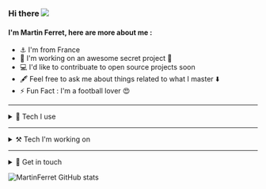 
### Hi there <img src="https://media.giphy.com/media/hvRJCLFzcasrR4ia7z/giphy.gif" width="25px">

#### I'm Martin Ferret, here are more about me :

* ⚓ I'm from France
* 🧙 I'm working on an awesome secret project 🤫
* 💻 I'd like to contribuate to open source projects soon
* 🖋️ Feel free to ask me about things related to what I master ⬇️
* ⚡ Fun Fact : I'm a football lover 😍

---

<details close>
<summary>🔑 Tech I use</summary>
<br>
<p class="align-left"><img src="https://raw.githubusercontent.com/devicons/devicon/master/icons/html5/html5-original-wordmark.svg" alt="html5" width="26" height="26"/>
<img src="https://raw.githubusercontent.com/devicons/devicon/master/icons/css3/css3-original-wordmark.svg" alt="css3" width="26" height="26"/> </a>
<img src="https://raw.githubusercontent.com/devicons/devicon/master/icons/bootstrap/bootstrap-plain-wordmark.svg" alt="bootstrap" width="26" height="26"/>
<img src="https://raw.githubusercontent.com/devicons/devicon/master/icons/javascript/javascript-original.svg" alt="javascript" width="26" height="26"/>
<img src="https://raw.githubusercontent.com/devicons/devicon/master/icons/php/php-original.svg" alt="php" width="26" height="26"/>
<img src="https://raw.githubusercontent.com/devicons/devicon/master/icons/mysql/mysql-original-wordmark.svg" alt="mysql" width="26" height="26"/>
<img src="https://www.vectorlogo.zone/logos/git-scm/git-scm-icon.svg" alt="git" width="26" height="26"/></a>
<img src="https://raw.githubusercontent.com/devicons/devicon/master/icons/linux/linux-original.svg" alt="linux" width="26" height="26"/> </p>
</details>

---

<details close>
<summary>⚒️ Tech I'm working on</summary>
<br>
<p class="align-left"><img src="https://raw.githubusercontent.com/devicons/devicon/master/icons/react/react-original-wordmark.svg" alt="react" width="26" height="26"/>
<img src="https://raw.githubusercontent.com/devicons/devicon/master/icons/python/python-original.svg" alt="python" width="26" height="26"/> </p>
</details>

---

<details close>
<summary>💬 Get in touch</summary>
 
* Github : https://github.com/MartinFerret
* LinkedIn : https://www.linkedin.com/in/martin-ferret/
* Twitter : https://twitter.com/FerretMartin1
</details>


 ![MartinFerret GitHub stats](https://github-readme-stats.vercel.app/api?username=martinferret&show_icons=true&theme=radical)

